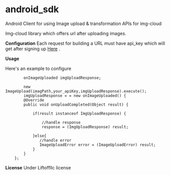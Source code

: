 # android_sdk
Android Client for using Image upload &amp; transformation APIs for img-cloud

Img-cloud library which offers url after uploading images.

<b>Configuration</b>
Each request for building a URL must have api_key which will get after signing up <a href="http://img-cloud.herokuapp.com/">Here</a> .

<b>Usage</b>

Here's an example to configure 

            onImageUploaded imgUploadResponse;

            new ImageUpload(imagPath,your_apiKey,imgUploadResponse).execute();
            imgUploadResponse = = new onImageUploaded() {
            @Override
            public void onUploadCompleted(Object result) {

                if(result instanceof ImgUploadResponse) {

                    //handle response
                    response = (ImgUploadResponse) result;

                }else{
                   //handle error
                   ImageUploadError error = (ImageUploadError) result;
                }
            }
        };
        
<B>License</B>
Under Liftoffllc license 

